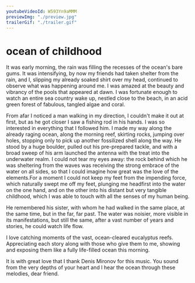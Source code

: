```yaml
---
youtubeVideoId: W593Yn9aMMM
previewImg: "./preview.jpg"
trailerGif: "./trailer.gif"
---
```


# ocean of childhood

It was early morning, the rain was filling the recesses of the ocean's bare gums. It was intensifying, by now my friends had taken shelter from the rain, and I, slipping my already soaked shirt over my head, continued to observe what was happening around me. I was amazed at the beauty and vibrancy of the pools that appeared at dawn. I was fortunate enough to watch an entire sea country wake up, nestled close to the beach, in an acid green forest of fabulous, tangled algae and coral.

From afar I noticed a man walking in my direction, I couldn't make it out at first, but as he got closer I saw a fishing rod in his hands. I was so interested in everything that I followed him. I made my way along the already raging ocean, along the morning reef, skirting rocks, jumping over holes, stopping only to pick up another fossilized shell along the way. He stood by a huge boulder, pulled out his pre-prepared tackle, and with a broad sweep of his arm launched the antenna with the treat into the underwater realm. I could not tear my eyes away: the rock behind which he was sheltering from the waves was receiving the strong embrace of the water on all sides, so that I could imagine how great was the love of the elements.For a moment I could not keep my feet from the impending force, which naturally swept me off my feet, plunging me headfirst into the water on the one hand, and on the other into his distant but very tangible childhood, which I was able to touch with all the senses of my human being.

He remembered his sister, with whom he had walked in the same place, at the same time, but in the far, far past. The water was noisier, more visible in its manifestations, but still the same, after a vast number of years and stories, he could watch life flow.

I love catching moments of the vast, ocean-cleared eucalyptus reefs. Appreciating each story along with those who give them to me, showing and exposing them like a fully life-filled ocean this morning.

It is with great love that I thank Denis Mironov for this music. You sound from the very depths of your heart and I hear the ocean through these melodies, dear friend.
